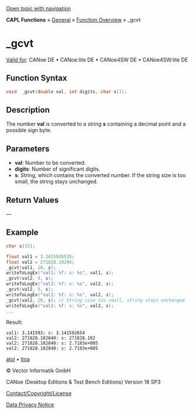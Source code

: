 [Open topic with navigation](../../../../../CANoeDEFamily.htm#Topics/CAPLFunctions/Other/Functions/CAPLfunctiongcvt.md)

**CAPL Functions** » [General](../CAPLGeneralStartPage.md) » [Function Overview](../CAPLfunctionsGeneralOverview.md) » _gcvt

# _gcvt

[Valid for](../../../Shared/FeatureAvailability.md):  CANoe DE • CANoe:lite DE • CANoe4SW DE • CANoe4SW:lite DE

## Function Syntax

```c
void  _gcvt(double val, int digits, char s[]);
```

## Description

The number **val** is converted to a string **s** containing a decimal point and a possible sign byte.

## Parameters

- **val**: Number to be converted.
- **digits**: Number of significant digits.
- **s**: String, which contains the converted number. If the string size is too small, the string stays unchanged.

## Return Values

—

## Example

```c
char s[15];

float val1 = 3.1415926535;
float val2 = 271828.18284;
_gcvt(val1, 10, s);
writeToLogEx("val1: %f: s: %s", val1, s);
_gcvt(val2, 9, s);
writeToLogEx("val2: %f: s: %s", val2, s);
_gcvt(val2, 5, s);
writeToLogEx("val2: %f: s: %s", val2, s);
_gcvt(val2, 20, s); // String size too small, string stays unchanged
writeToLogEx("val2: %f: s: %s", val2, s);
...
```

Result:

```
val1: 3.141593: s: 3.141592654
val2: 271828.182840: s: 271828.182
val2: 271828.182840: s: 2.7183e+005
val2: 271828.182840: s: 2.7183e+005
```

[atol](CAPLfunctionAtol.md) • [ltoa](CAPLfunctionltoa.md)

© Vector Informatik GmbH

CANoe (Desktop Editions & Test Bench Editions) Version 18 SP3

[Contact/Copyright/License](../../../Shared/ContactCopyrightLicense.md)

[Data Privacy Notice](https://www.vector.com/int/en/company/get-info/privacy-policy/)